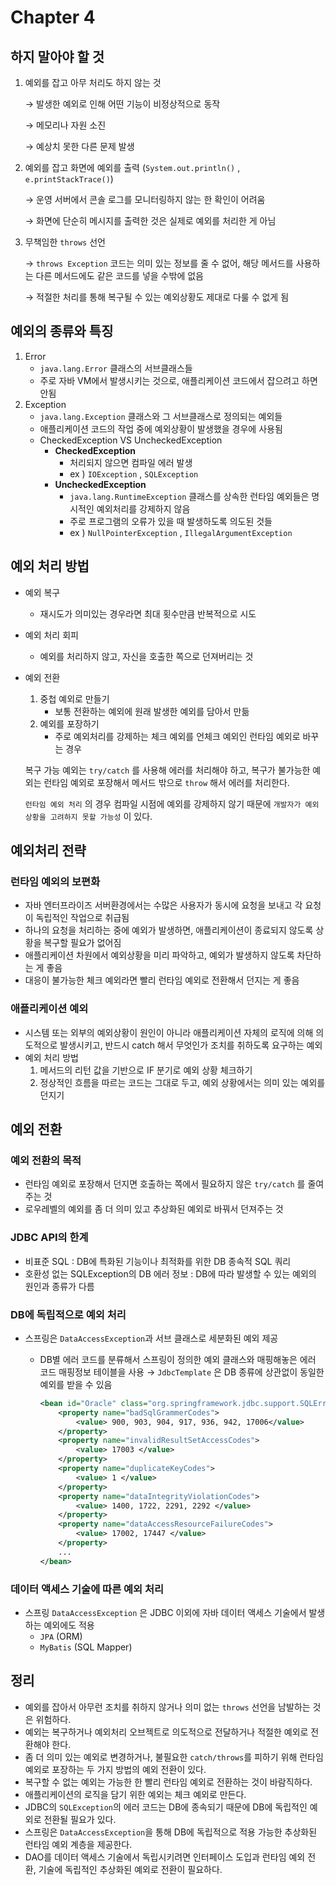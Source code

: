 # Chapter 4

## 하지 말아야 할 것

1. 예외를 잡고 아무 처리도 하지 않는 것 
    
    → 발생한 예외로 인해 어떤 기능이 비정상적으로 동작
    
    → 메모리나 자원 소진
    
    → 예상치 못한 다른 문제 발생
    
2. 예외를 잡고 화면에 예외를 출력 (`System.out.println()` , `e.printStackTrace()`)
    
    → 운영 서버에서 콘솔 로그를 모니터링하지 않는 한 확인이 어려움
    
    → 화면에 단순히 메시지를 출력한 것은 실제로 예외를 처리한 게 아님 
    
3. 무책임한 `throws` 선언
    
    → `throws Exception` 코드는 의미 있는 정보를 줄 수 없어, 해당 메서드를 사용하는 다른 메서드에도 같은 코드를 넣을 수밖에 없음
    
    → 적절한 처리를 통해 복구될 수 있는 예외상황도 제대로 다룰 수 없게 됨
    

## 예외의 종류와 특징

1. Error
    - `java.lang.Error` 클래스의 서브클래스들
    - 주로 자바 VM에서 발생시키는 것으로, 애플리케이션 코드에서 잡으려고 하면 안됨
2. Exception
    - `java.lang.Exception` 클래스와 그 서브클래스로 정의되는 예외들
    - 애플리케이션 코드의 작업 중에 예외상황이 발생했을 경우에 사용됨
    - CheckedException VS UncheckedException
        - **CheckedException**
            - 처리되지 않으면 컴파일 에러 발생
            - ex ) `IOException` , `SQLException`
        - **UncheckedException**
            - `java.lang.RuntimeException` 클래스를 상속한 런타임 예외들은 명시적인 예외처리를 강제하지 않음
            - 주로 프로그램의 오류가 있을 때 발생하도록 의도된 것들
            - ex ) `NullPointerException` , `IllegalArgumentException`

## 예외 처리 방법

- 예외 복구
    - 재시도가 의미있는 경우라면 최대 횟수만큼 반복적으로 시도
- 예외 처리 회피
    - 예외를 처리하지 않고, 자신을 호출한 쪽으로 던져버리는 것
- 예외 전환
    1. 중첩 예외로 만들기
        - 보통 전환하는 예외에 원래 발생한 예외를 담아서 만듦
    2. 예외를 포장하기
        - 주로 예외처리를 강제하는 체크 예외를 언체크 예외인 런타임 예외로 바꾸는 경우
    
    복구 가능 예외는 `try/catch` 를 사용해 에러를 처리해야 하고, 복구가 불가능한 예외는 런타임 예외로 포장해서 메서드 밖으로 `throw` 해서 에러를 처리한다.
    
    `런타임 예외 처리` 의 경우 컴파일 시점에 예외를 강제하지 않기 때문에 `개발자가 예외 상황을 고려하지 못할 가능성` 이 있다.
    

## 예외처리 전략

### 런타임 예외의 보편화

- 자바 엔터프라이즈 서버환경에서는 수많은 사용자가 동시에 요청을 보내고 각 요청이 독립적인 작업으로 취급됨
- 하나의 요청을 처리하는 중에 예외가 발생하면, 애플리케이션이 종료되지 않도록 상황을 복구할 필요가 없어짐
- 애플리케이션 차원에서 예외상황을 미리 파악하고, 예외가 발생하지 않도록 차단하는 게 좋음
- 대응이 불가능한 체크 예외라면 빨리 런타임 예외로 전환해서 던지는 게 좋음

### 애플리케이션 예외

- 시스템 또는 외부의 예외상황이 원인이 아니라 애플리케이션 자체의 로직에 의해 의도적으로 발생시키고, 반드시 catch 해서 무엇인가 조치를 취하도록 요구하는 예외
- 예외 처리 방법
    1. 메서드의 리턴 값을 기반으로 IF 분기로 예외 상황 체크하기
    2. 정상적인 흐름을  따르는 코드는 그대로 두고, 예외 상황에서는 의미 있는 예외를 던지기

## 예외 전환

### 예외 전환의 목적

- 런타임 예외로 포장해서 던지면 호출하는 쪽에서 필요하지 않은 `try/catch` 를 줄여주는 것
- 로우레벨의 예외를 좀 더 의미 있고 추상화된 예외로 바꿔서 던져주는 것

### JDBC API의 한계

- 비표준 SQL : DB에 특화된 기능이나 최적화를 위한 DB 종속적 SQL 쿼리
- 호환성 없는 SQLException의 DB 에러 정보 : DB에 따라 발생할 수 있는 예외의 원인과 종류가 다름

### DB에 독립적으로 예외 처리

- 스프링은 `DataAccessException`과 서브 클래스로 세분화된 예외 제공
    - DB별 에러 코드를 분류해서 스프링이 정의한 예외 클래스와 매핑해놓은 에러 코드 매핑정보 테이블을 사용 → `JdbcTemplate` 은 DB 종류에 상관없이 동일한 예외를 받을 수 있음
        
        ```xml
        <bean id="Oracle" class="org.springframework.jdbc.support.SQLErrorCodes">
            <property name="badSqlGrammerCodes">
                <value> 900, 903, 904, 917, 936, 942, 17006</value>
            </property>
            <property name="invalidResultSetAccessCodes">
                <value> 17003 </value>
            </property>
            <property name="duplicateKeyCodes">
                <value> 1 </value>
            </property>
            <property name="dataIntegrityViolationCodes">
                <value> 1400, 1722, 2291, 2292 </value>
            </property>
            <property name="dataAccessResourceFailureCodes">
                <value> 17002, 17447 </value>
            </property>
            ...
        </bean>
        ```
        

### 데이터 액세스 기술에 따른 예외 처리

- 스프링 `DataAccessException` 은 JDBC 이외에 자바 데이터 액세스 기술에서 발생하는 예외에도 적용
    - `JPA` (ORM)
    - `MyBatis` (SQL Mapper)

## 정리

- 예외를 잡아서 아무런 조치를 취하지 않거나 의미 없는 `throws` 선언을 남발하는 것은 위험하다.
- 예외는 복구하거나 예외처리 오브젝트로 의도적으로 전달하거나 적절한 예외로 전환해야 한다.
- 좀 더 의미 있는 예외로 변경하거나, 불필요한 `catch/throws`를 피하기 위해 런타임 예외로 포장하는 두 가지 방법의 예외 전환이 있다.
- 복구할 수 없는 예외는 가능한 한 빨리 런타임 예외로 전환하는 것이 바람직하다.
- 애플리케이션의 로직을 담기 위한 예외는 체크 예외로 만든다.
- JDBC의 `SQLException`의 에러 코드는 DB에 종속되기 때문에 DB에 독립적인 예외로 전환될 필요가 있다.
- 스프링은 `DataAccessException`을 통해 DB에 독립적으로 적용 가능한 추상화된 런타임 예외 계층을 제공한다.
- DAO를 데이터 액세스 기술에서 독립시키려면 인터페이스 도입과 런타임 예외 전환, 기술에 독립적인 추상화된 예외로 전환이 필요하다.
